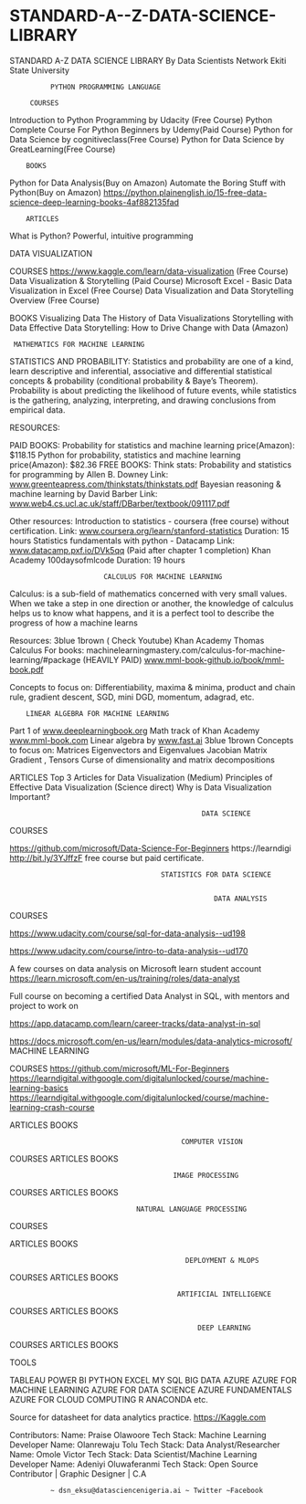# STANDARD-A--Z-DATA-SCIENCE-LIBRARY

STANDARD A-Z DATA SCIENCE LIBRARY
                                          By Data Scientists Network Ekiti State University 

              PYTHON PROGRAMMING LANGUAGE

         COURSES
Introduction to Python Programming by Udacity (Free Course)
Python Complete Course For Python Beginners by Udemy(Paid Course)
Python for Data Science by cognitiveclass(Free Course)
Python for Data Science by GreatLearning(Free Course)



        BOOKS
Python for Data Analysis(Buy on Amazon)
Automate the Boring Stuff with Python(Buy on Amazon)
https://python.plainenglish.io/15-free-data-science-deep-learning-books-4af882135fad


        ARTICLES
What is Python? Powerful, intuitive programming





DATA VISUALIZATION

 COURSES
https://www.kaggle.com/learn/data-visualization (Free Course)
Data Visualization & Storytelling (Paid Course)
Microsoft Excel - Basic Data Visualization in Excel (Free Course)
Data Visualization and Data Storytelling Overview (Free Course)

BOOKS
Visualizing Data 
The History of Data Visualizations 
Storytelling with Data
Effective Data Storytelling: How to Drive Change with Data (Amazon) 




     MATHEMATICS FOR MACHINE LEARNING

STATISTICS AND PROBABILITY:
Statistics and probability are one of a kind, learn descriptive and inferential, associative and differential statistical concepts & probability (conditional probability & Baye’s Theorem).
Probability is about predicting the likelihood of future events, while statistics is the gathering, analyzing, interpreting, and drawing conclusions from empirical data. 

RESOURCES:

PAID BOOKS:
Probability for statistics and machine learning
price(Amazon): $118.15
Python for probability, statistics and machine learning
price(Amazon): $82.36
FREE BOOKS:
Think stats: Probability and statistics for programming by Allen B. Downey
Link: www.greenteapress.com/thinkstats/thinkstats.pdf
 Bayesian reasoning & machine learning by David Barber
Link: www.web4.cs.ucl.ac.uk/staff/DBarber/textbook/091117.pdf
   
Other resources:
Introduction to statistics - coursera (free course) without certification.
Link: www.coursera.org/learn/stanford-statistics
Duration: 15 hours
    Statistics fundamentals with python - Datacamp 
Link: www.datacamp.pxf.io/DVk5qq (Paid after chapter 1 completion)
Khan Academy
100daysofmlcode
         Duration: 19 hours
    
                           CALCULUS FOR MACHINE LEARNING

Calculus: is a sub-field of mathematics concerned with very small values. When we take a step in one direction or another, the knowledge of calculus helps us to know what happens, and it is a perfect tool to describe the progress of how a machine learns

Resources:
3blue 1brown ( Check Youtube)
Khan Academy
Thomas Calculus
For books:
machinelearningmastery.com/calculus-for-machine-learning/#package (HEAVILY PAID)
www.mml-book-github.io/book/mml-book.pdf

Concepts to focus on:
Differentiability, maxima & minima, product and chain rule, gradient descent, SGD, mini DGD, momentum, adagrad, etc.


		LINEAR ALGEBRA FOR MACHINE LEARNING
Part 1 of www.deeplearningbook.org
Math track of Khan Academy
www.mml-book.com
Linear algebra by www.fast.ai
3blue 1brown
Concepts to focus on:
Matrices
Eigenvectors and Eigenvalues
Jacobian Matrix
Gradient , Tensors
Curse of dimensionality and matrix decompositions


 ARTICLES
Top 3 Articles for Data Visualization (Medium)
Principles of Effective Data Visualization (Science direct)
Why is Data Visualization Important? 



                                                   DATA SCIENCE


COURSES

https://github.com/microsoft/Data-Science-For-Beginners
https://learndigi
http://bit.ly/3YJffzF free course but paid certificate.

                                         STATISTICS FOR DATA SCIENCE


                                                      DATA ANALYSIS

COURSES

https://www.udacity.com/course/sql-for-data-analysis--ud198

https://www.udacity.com/course/intro-to-data-analysis--ud170

A few courses on data analysis on Microsoft learn student account 
https://learn.microsoft.com/en-us/training/roles/data-analyst

Full course on becoming a certified Data Analyst in SQL, with mentors and project to work on

https://app.datacamp.com/learn/career-tracks/data-analyst-in-sql 


https://docs.microsoft.com/en-us/learn/modules/data-analytics-microsoft/
                                                    MACHINE LEARNING

COURSES
https://github.com/microsoft/ML-For-Beginners
https://learndigital.withgoogle.com/digitalunlocked/course/machine-learning-basics
https://learndigital.withgoogle.com/digitalunlocked/course/machine-learning-crash-course


ARTICLES
BOOKS


                                              COMPUTER VISION
COURSES
ARTICLES
BOOKS

                                            IMAGE PROCESSING 
COURSES
ARTICLES
BOOKS

                                   NATURAL LANGUAGE PROCESSING
COURSES 


ARTICLES
BOOKS

                                               DEPLOYMENT & MLOPS
COURSES
ARTICLES
BOOKS

                                             ARTIFICIAL INTELLIGENCE
COURSES
ARTICLES
BOOKS

                                                  DEEP LEARNING
COURSES
ARTICLES
BOOKS

 

TOOLS

TABLEAU
POWER BI
PYTHON
EXCEL
MY SQL
BIG DATA
AZURE
AZURE FOR MACHINE LEARNING
AZURE FOR DATA SCIENCE
AZURE FUNDAMENTALS
AZURE FOR CLOUD COMPUTING
R
ANACONDA
etc.

Source for datasheet for data analytics practice.
https://Kaggle.com







Contributors:
Name: Praise Olawoore
Tech Stack: Machine Learning Developer
Name: Olanrewaju Tolu
Tech Stack: Data Analyst/Researcher
Name: Omole Victor
Tech Stack: Data Scientist/Machine Learning Developer
Name: Adeniyi Oluwaferanmi
Tech Stack: Open Source Contributor | Graphic Designer | C.A








              ~ dsn_eksu@datasciencenigeria.ai ~ Twitter ~Facebook
